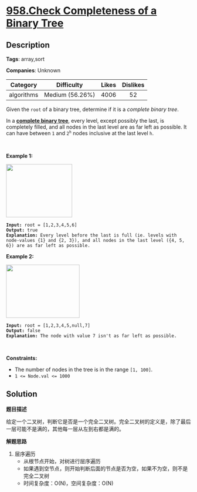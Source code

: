 # [958.Check Completeness of a Binary Tree](https://leetcode.com/problems/check-completeness-of-a-binary-tree/description/)

## Description

**Tags**: array,sort

**Companies**: Unknown

|  Category  |   Difficulty    | Likes | Dislikes |
| :--------: | :-------------: | :---: | :------: |
| algorithms | Medium (56.26%) | 4006  |    52    |

<p>Given the <code>root</code> of a binary tree, determine if it is a <em>complete binary tree</em>.</p>
<p>In a <strong><a href="http://en.wikipedia.org/wiki/Binary_tree#Types_of_binary_trees" target="_blank">complete binary tree</a></strong>, every level, except possibly the last, is completely filled, and all nodes in the last level are as far left as possible. It can have between <code>1</code> and <code>2<sup>h</sup></code> nodes inclusive at the last level <code>h</code>.</p>
<p>&nbsp;</p>
<p><strong class="example">Example 1:</strong></p>
<img alt="" src="https://assets.leetcode.com/uploads/2018/12/15/complete-binary-tree-1.png" style="width: 180px; height: 145px;" />
<pre><code><strong>Input:</strong> root = [1,2,3,4,5,6]
<strong>Output:</strong> true
<strong>Explanation:</strong> Every level before the last is full (ie. levels with node-values {1} and {2, 3}), and all nodes in the last level ({4, 5, 6}) are as far left as possible.</code></pre>
<p><strong class="example">Example 2:</strong></p>
<img alt="" src="https://assets.leetcode.com/uploads/2018/12/15/complete-binary-tree-2.png" style="width: 200px; height: 145px;" />
<pre><code><strong>Input:</strong> root = [1,2,3,4,5,null,7]
<strong>Output:</strong> false
<strong>Explanation:</strong> The node with value 7 isn&#39;t as far left as possible.</code></pre>
<p>&nbsp;</p>
<p><strong>Constraints:</strong></p>
<ul>
  <li>The number of nodes in the tree is in the range <code>[1, 100]</code>.</li>
  <li><code>1 &lt;= Node.val &lt;= 1000</code></li>
</ul>

## Solution

**题目描述**

给定一个二叉树，判断它是否是一个完全二叉树。完全二叉树的定义是，除了最后一层可能不是满的，其他每一层从左到右都是满的。

**解题思路**

1. 层序遍历
   - 从根节点开始，对树进行层序遍历
   - 如果遇到空节点，则开始判断后面的节点是否为空，如果不为空，则不是完全二叉树
   - 时间复杂度：O(N)，空间复杂度：O(N)

